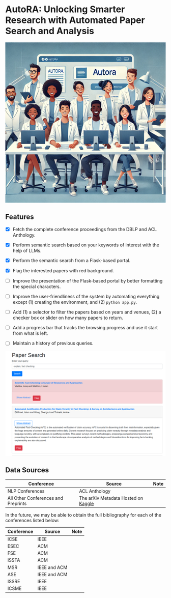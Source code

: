 # AutoRA: Unlocking Smarter Research with Automated Paper Search and Analysis

![](resources/003-logo.png)

## Features

- [x] Fetch the complete conference proceedings from the DBLP and ACL Anthology.
- [x] Perform semantic search based on your keywords of interest with the help of LLMs.
- [x] Perform the semantic search from a Flask-based portal.
- [x] Flag the interested papers with red background.
- [ ] Improve the presentation of the Flask-based portal by better formatting the special characters.
- [ ] Improve the user-friendliness of the system by automating everything except (1) creating the environment, and (2) `python app.py`.
- [ ] Add (1) a selector to filter the papers based on years and venues, (2) a checker box or slider on how many papers to return.
- [ ] Add a progress bar that tracks the browsing progress and use it start from what is left.
- [ ] Maintain a history of previous queries.


![](resources/004-demo.png)

## Data Sources

| Conference              | Source        | Note |
| ----------------------- | ------------- | ---- |
| NLP Conferences | ACL Anthology |      |
| All Other Conferences and Preprints | The arXiv Metadata Hosted on [Kaggle](https://www.kaggle.com/datasets/Cornell-University/arxiv?resource=download) |      |

In the future, we may be able to obtain the full bibliography for each of the conferences listed below:

| Conference              | Source        | Note |
| ----------------------- | ------------- | ---- |
| ICSE | IEEE |  |
| ESEC                    | ACM           |      |
| FSE                     | ACM           |      |
| ISSTA                   | ACM           |      |
| MSR                     | IEEE and ACM  |      |
| ASE | IEEE and ACM | |
| ISSRE | IEEE | |
| ICSME | IEEE | |
